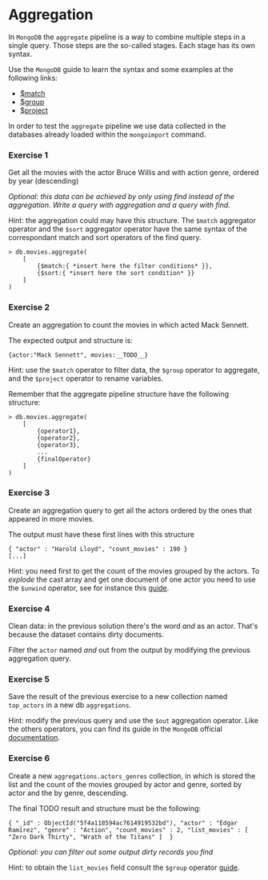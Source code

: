 # Aggregation

In `MongoDB` the `aggregate` pipeline is a way to combine
multiple steps in a single query. Those steps are 
the so-called stages.
Each stage has its own syntax. 

Use the `MongoDB` guide to learn the 
syntax and some examples at the following
links:
 * [$match](https://docs.mongodb.com/manual/reference/operator/aggregation/match/)
 * [$group](https://docs.mongodb.com/manual/reference/operator/aggregation/group/)
 * [$project](https://docs.mongodb.com/manual/reference/operator/aggregation/project/)


In order to test the `aggregate` pipeline we use 
data collected in the databases already loaded within
the `mongoimport` command.

### Exercise 1
Get all the movies with the actor Bruce Willis and with action genre, ordered by year (descending)

*Optional: this data can be achieved by only using find instead of the aggregation. 
Write a query with aggregation and a query with find.*

Hint: the aggregation could may have this structure.
The `$match` aggregator operator and the `$sort` 
aggregator operator have the same syntax of the correspondant match and sort operators of the find query.
```
> db.movies.aggregate(
	[
		{$match:{ *insert here the filter conditions* }},
		{$sort:{ *insert here the sort condition* }}
	]
)
```


### Exercise 2
Create an aggregation to count the movies in which 
acted Mack Sennett.

The expected output and structure is:
```
{actor:"Mack Sennett", movies:__TODO__}
```
Hint: use the `$match` operator to filter data, 
the `$group` operator to aggregate, 
and the `$project` operator 
to rename variables.
 
Remember that the aggregate pipeline 
structure have the following structure:
```
> db.movies.aggregate(
	[
		{operator1},
		{operator2},
		{operator3},
		...
		{finalOperator}
	]
)
```

### Exercise 3
Create an aggregation query to get all the actors 
ordered by the ones that appeared in more movies.

The output must have these first lines with this structure
```
{ "actor" : "Harold Lloyd", "count_movies" : 190 }
[...]
```
Hint: you need first to get the count of the movies grouped by the actors. To *explode* the cast array and get one document 
of one actor you need to use the `$unwind` operator, see for
instance this [guide](https://docs.mongodb.com/manual/reference/operator/aggregation/unwind/).

### Exercise 4 
Clean data: in the previous solution there's the word *and* as an actor. 
That's because the dataset contains dirty documents. 

Filter the `actor` named *and* out from the output by modifying the previous aggregation query.


### Exercise 5
Save the result of the previous exercise 
to a new collection named `top_actors` 
in a new db `aggregations`.

Hint: modify the previous query and use the `$out` aggregation operator. 
Like the others operators, you can find its guide in the `MongoDB` official [documentation](https://docs.mongodb.com/manual/reference/operator/aggregation/out/).

### Exercise 6 
Create a new `aggregations.actors_genres` collection, 
in which is stored the list and the count of the movies grouped 
by actor and genre, sorted by actor and the by genre, descending.

The final TODO result and structure must be the following:
```
{ "_id" : ObjectId("5f4a118594ac7614919532bd"), "actor" : "Édgar Ramírez", "genre" : "Action", "count_movies" : 2, "list_movies" : [ "Zero Dark Thirty", "Wrath of the Titans" ]  }
```
*Optional: you can filter out some output dirty records you find*

Hint: to obtain the `list_movies` field consult the `$group` operator [guide](https://docs.mongodb.com/manual/reference/operator/aggregation/group/).
